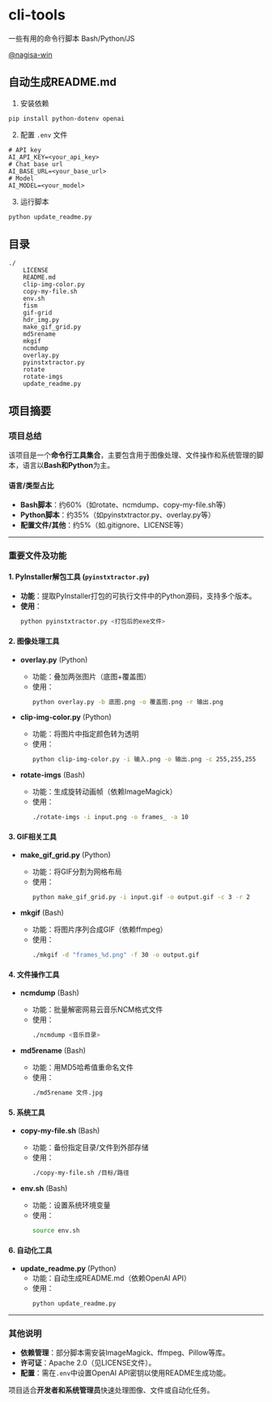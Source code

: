 # cli-tools

一些有用的命令行脚本 Bash/Python/JS

[@nagisa-win](https://github.com/nagisa-win)

## 自动生成README.md

1. 安装依赖

`pip install python-dotenv openai`

2. 配置 `.env` 文件

```
# API key
AI_API_KEY=<your_api_key>
# Chat base url
AI_BASE_URL=<your_base_url>
# Model
AI_MODEL=<your_model>
```

3. 运行脚本

```bash
python update_readme.py
```

## 目录
<!--START Tree of Files HERE-->
```
./
    LICENSE
    README.md
    clip-img-color.py
    copy-my-file.sh
    env.sh
    fism
    gif-grid
    hdr_img.py
    make_gif_grid.py
    md5rename
    mkgif
    ncmdump
    overlay.py
    pyinstxtractor.py
    rotate
    rotate-imgs
    update_readme.py
```
<!--END Tree of Files HERE-->

## 项目摘要
<!--START AI Summary HERE-->
### 项目总结

该项目是一个**命令行工具集合**，主要包含用于图像处理、文件操作和系统管理的脚本，语言以**Bash和Python**为主。

#### 语言/类型占比
- **Bash脚本**：约60%（如rotate、ncmdump、copy-my-file.sh等）
- **Python脚本**：约35%（如pyinstxtractor.py、overlay.py等）
- **配置文件/其他**：约5%（如.gitignore、LICENSE等）

---

### 重要文件及功能

#### 1. **PyInstaller解包工具** (`pyinstxtractor.py`)
- **功能**：提取PyInstaller打包的可执行文件中的Python源码，支持多个版本。
- **使用**：  
  ```bash
  python pyinstxtractor.py <打包后的exe文件>
  ```

#### 2. **图像处理工具**
- **overlay.py** (Python)  
  - 功能：叠加两张图片（底图+覆盖图）  
  - 使用：  
    ```bash
    python overlay.py -b 底图.png -o 覆盖图.png -r 输出.png
    ```

- **clip-img-color.py** (Python)  
  - 功能：将图片中指定颜色转为透明  
  - 使用：  
    ```bash
    python clip-img-color.py -i 输入.png -o 输出.png -c 255,255,255
    ```

- **rotate-imgs** (Bash)  
  - 功能：生成旋转动画帧（依赖ImageMagick）  
  - 使用：  
    ```bash
    ./rotate-imgs -i input.png -o frames_ -a 10
    ```

#### 3. **GIF相关工具**
- **make_gif_grid.py** (Python)  
  - 功能：将GIF分割为网格布局  
  - 使用：  
    ```bash
    python make_gif_grid.py -i input.gif -o output.gif -c 3 -r 2
    ```

- **mkgif** (Bash)  
  - 功能：将图片序列合成GIF（依赖ffmpeg）  
  - 使用：  
    ```bash
    ./mkgif -d "frames_%d.png" -f 30 -o output.gif
    ```

#### 4. **文件操作工具**
- **ncmdump** (Bash)  
  - 功能：批量解密网易云音乐NCM格式文件  
  - 使用：  
    ```bash
    ./ncmdump <音乐目录>
    ```

- **md5rename** (Bash)  
  - 功能：用MD5哈希值重命名文件  
  - 使用：  
    ```bash
    ./md5rename 文件.jpg
    ```

#### 5. **系统工具**
- **copy-my-file.sh** (Bash)  
  - 功能：备份指定目录/文件到外部存储  
  - 使用：  
    ```bash
    ./copy-my-file.sh /目标/路径
    ```

- **env.sh** (Bash)  
  - 功能：设置系统环境变量  
  - 使用：  
    ```bash
    source env.sh
    ```

#### 6. **自动化工具**
- **update_readme.py** (Python)  
  - 功能：自动生成README.md（依赖OpenAI API）  
  - 使用：  
    ```bash
    python update_readme.py
    ```

---

### 其他说明
- **依赖管理**：部分脚本需安装ImageMagick、ffmpeg、Pillow等库。
- **许可证**：Apache 2.0（见LICENSE文件）。
- **配置**：需在`.env`中设置OpenAI API密钥以使用README生成功能。

项目适合**开发者和系统管理员**快速处理图像、文件或自动化任务。
<!--END AI Summary HERE-->
